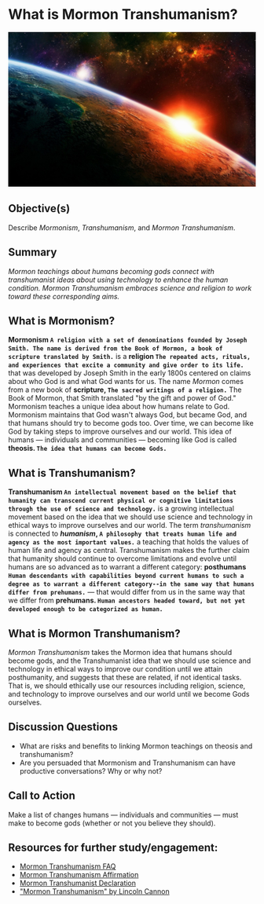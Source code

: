 # What is Mormon Transhumanism?

![Image](./assets/lesson1.jpg)
## Objective(s)
Describe _Mormonism_, _Transhumanism_, and _Mormon Transhumanism_.

## Summary
_Mormon teachings about humans becoming gods connect with transhumanist ideas about using technology to enhance the human condition. Mormon Transhumanism embraces science and religion to work toward these corresponding aims._

## What is Mormonism?
**Mormonism `A religion with a set of denominations founded by Joseph Smith. The name is derived from the Book of Mormon, a book of scripture translated by Smith.`**
is a
**religion `The repeated acts, rituals, and experiences that excite a community and give order to its life.`**
that was developed by Joseph Smith in the early 1800s centered on claims about who God is and what God wants for us. The name *Mormon* comes from a new book of
**scripture, `The sacred writings of a religion.`**
The Book of Mormon, that Smith translated "by the gift and power of God." Mormonism teaches a unique idea about how humans relate to God. Mormonism maintains that God wasn't always God, but became God, and that humans should try to become gods too. Over time, we can become like God by taking steps to improve ourselves and our world. This idea of humans — individuals and communities — becoming like God is called
**theosis. `The idea that humans can become Gods.`**

## What is Transhumanism?
**Transhumanism `An intellectual movement based on the belief that humanity can transcend current physical or cognitive limitations through the use of science and technology.`**
is a growing intellectual movement based on the idea that we should use science and technology in ethical ways to improve ourselves and our world. The term _transhumanism_ is connected to
**_humanism_, `A philosophy that treats human life and agency as the most important values.`**
a teaching that holds the values of human life and agency as central. Transhumanism makes the further claim that humanity should continue to overcome limitations and evolve until humans are so advanced as to warrant a different category:
**posthumans `Human descendants with capabilities beyond current humans to such a degree as to warrant a different category--in the same way that humans differ from prehumans.`** — that would differ from us in the same way that we differ from
**prehumans. `Human ancestors headed toward, but not yet developed enough to be categorized as human.`**

## What is Mormon Transhumanism?
_Mormon Transhumanism_ takes the Mormon idea that humans should become gods, and the Transhumanist idea that we should use science and technology in ethical ways to improve our condition until we attain posthumanity, and suggests that these are related, if not identical tasks. That is, we should ethically use our resources including religion, science, and technology to improve ourselves and our world until we become Gods ourselves.

## Discussion Questions
- What are risks and benefits to linking Mormon teachings on theosis and transhumanism?
- Are you persuaded that Mormonism and Transhumanism can have productive conversations? Why or why not?

## Call to Action
Make a list of changes humans — individuals and communities — must make to become gods (whether or not you believe they should).

## Resources for further study/engagement:
- [Mormon Transhumanism FAQ](/about/faq)
- [Mormon Transhumanism Affirmation](/about/affirmation)
- [Mormon Transhumanist Declaration](/about/transhumanist-declration)
- ["Mormon Transhumanism" by Lincoln Cannon](//www.youtube.com/watch?v=AeyJbROo-Pw)

